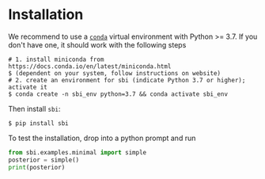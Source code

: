 # Installation

We recommend to use a [`conda`](https://docs.conda.io/en/latest/miniconda.html) virtual
environment with Python >= 3.7. If you don't have one, it should work with the following
steps
```shell
# 1. install miniconda from https://docs.conda.io/en/latest/miniconda.html
$ (dependent on your system, follow instructions on website)
# 2. create an environment for sbi (indicate Python 3.7 or higher); activate it
$ conda create -n sbi_env python=3.7 && conda activate sbi_env
```
Then install `sbi`:
```shell
$ pip install sbi
```
To test the installation, drop into a python prompt and run 
```python
from sbi.examples.minimal import simple
posterior = simple()
print(posterior)
``` 